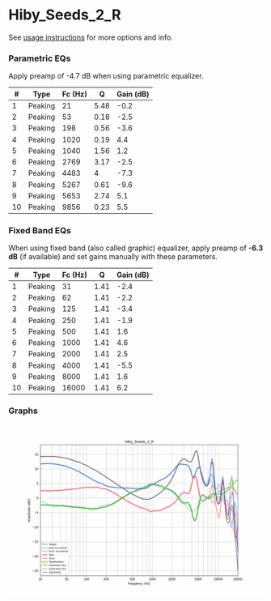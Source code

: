# Hiby_Seeds_2_R
See [usage instructions](https://github.com/jaakkopasanen/AutoEq#usage) for more options and info.

### Parametric EQs
Apply preamp of -4.7 dB when using parametric equalizer.

|   # | Type    |   Fc (Hz) |    Q |   Gain (dB) |
|-----|---------|-----------|------|-------------|
|   1 | Peaking |        21 | 5.48 |        -0.2 |
|   2 | Peaking |        53 | 0.18 |        -2.5 |
|   3 | Peaking |       198 | 0.56 |        -3.6 |
|   4 | Peaking |      1020 | 0.19 |         4.4 |
|   5 | Peaking |      1040 | 1.56 |         1.2 |
|   6 | Peaking |      2769 | 3.17 |        -2.5 |
|   7 | Peaking |      4483 | 4    |        -7.3 |
|   8 | Peaking |      5267 | 0.61 |        -9.6 |
|   9 | Peaking |      5653 | 2.74 |         5.1 |
|  10 | Peaking |      9856 | 0.23 |         5.5 |

### Fixed Band EQs
When using fixed band (also called graphic) equalizer, apply preamp of **-6.3 dB** (if available) and set gains manually with these parameters.

|   # | Type    |   Fc (Hz) |    Q |   Gain (dB) |
|-----|---------|-----------|------|-------------|
|   1 | Peaking |        31 | 1.41 |        -2.4 |
|   2 | Peaking |        62 | 1.41 |        -2.2 |
|   3 | Peaking |       125 | 1.41 |        -3.4 |
|   4 | Peaking |       250 | 1.41 |        -1.9 |
|   5 | Peaking |       500 | 1.41 |         1.6 |
|   6 | Peaking |      1000 | 1.41 |         4.6 |
|   7 | Peaking |      2000 | 1.41 |         2.5 |
|   8 | Peaking |      4000 | 1.41 |        -5.5 |
|   9 | Peaking |      8000 | 1.41 |         1.6 |
|  10 | Peaking |     16000 | 1.41 |         6.2 |

### Graphs
![](./Hiby_Seeds_2_R.png)
